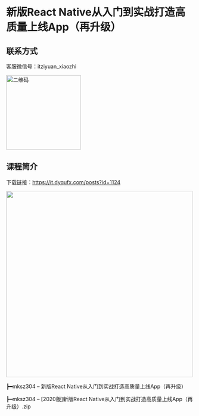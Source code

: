 # 新版React Native从入门到实战打造高质量上线App（再升级）

## 联系方式

客服微信号：itziyuan_xiaozhi

<img src="https://ziyuanyun.oss-cn-guangzhou.aliyuncs.com/common/20240614073449/666b82192834a.jpg" width="200" height="200" alt="二维码">

## 课程简介

下载链接：https://it.dyqufx.com/posts?id=1124

<img src="https://ziyuanyun.oss-cn-guangzhou.aliyuncs.com/yun/20240515153619/664465f3cf78f.jpg" width="500" alt="">

  ┣━mksz304 &#8211; 新版React Native从入门到实战打造高质量上线App（再升级）

 ┣━mksz304 &#8211; [2020版]新版React Native从入门到实战打造高质量上线App（再升级）.zip

  